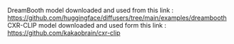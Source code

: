 DreamBooth model downloaded and used from this link :<br> https://github.com/huggingface/diffusers/tree/main/examples/dreambooth <br>
CXR-CLIP model downloaded and used form this link :<br> https://github.com/kakaobrain/cxr-clip <br>
